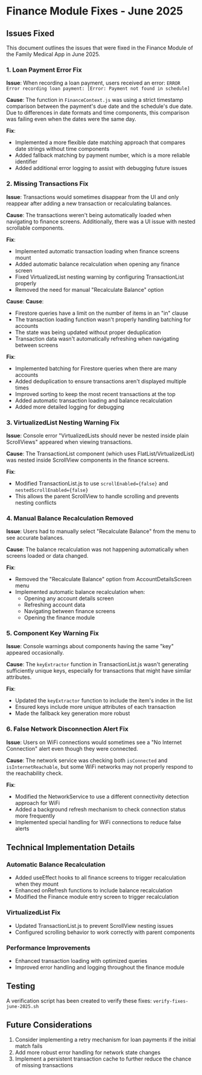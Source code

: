 # Finance Module Fixes - June 2025

## Issues Fixed

This document outlines the issues that were fixed in the Finance Module of the Family Medical App in June 2025.

### 1. Loan Payment Error Fix

**Issue**: When recording a loan payment, users received an error: `ERROR Error recording loan payment: [Error: Payment not found in schedule]`

**Cause**: The function in `FinanceContext.js` was using a strict timestamp comparison between the payment's due date and the schedule's due date. Due to differences in date formats and time components, this comparison was failing even when the dates were the same day.

**Fix**: 
- Implemented a more flexible date matching approach that compares date strings without time components
- Added fallback matching by payment number, which is a more reliable identifier
- Added additional error logging to assist with debugging future issues

### 2. Missing Transactions Fix

**Issue**: Transactions would sometimes disappear from the UI and only reappear after adding a new transaction or recalculating balances.

**Cause**: The transactions weren't being automatically loaded when navigating to finance screens. Additionally, there was a UI issue with nested scrollable components.

**Fix**:
- Implemented automatic transaction loading when finance screens mount
- Added automatic balance recalculation when opening any finance screen
- Fixed VirtualizedList nesting warning by configuring TransactionList properly
- Removed the need for manual "Recalculate Balance" option

**Cause**: 
**Cause**:
- Firestore queries have a limit on the number of items in an "in" clause
- The transaction loading function wasn't properly handling batching for accounts
- The state was being updated without proper deduplication
- Transaction data wasn't automatically refreshing when navigating between screens

**Fix**:
- Implemented batching for Firestore queries when there are many accounts
- Added deduplication to ensure transactions aren't displayed multiple times
- Improved sorting to keep the most recent transactions at the top
- Added automatic transaction loading and balance recalculation
- Added more detailed logging for debugging

### 3. VirtualizedList Nesting Warning Fix

**Issue**: Console error "VirtualizedLists should never be nested inside plain ScrollViews" appeared when viewing transactions.

**Cause**: The TransactionList component (which uses FlatList/VirtualizedList) was nested inside ScrollView components in the finance screens.

**Fix**:
- Modified TransactionList.js to use `scrollEnabled={false}` and `nestedScrollEnabled={false}`
- This allows the parent ScrollView to handle scrolling and prevents nesting conflicts

### 4. Manual Balance Recalculation Removed

**Issue**: Users had to manually select "Recalculate Balance" from the menu to see accurate balances.

**Cause**: The balance recalculation was not happening automatically when screens loaded or data changed.

**Fix**:
- Removed the "Recalculate Balance" option from AccountDetailsScreen menu
- Implemented automatic balance recalculation when:
  - Opening any account details screen
  - Refreshing account data
  - Navigating between finance screens
  - Opening the finance module

### 5. Component Key Warning Fix

**Issue**: Console warnings about components having the same "key" appeared occasionally.

**Cause**: The `keyExtractor` function in TransactionList.js wasn't generating sufficiently unique keys, especially for transactions that might have similar attributes.

**Fix**:
- Updated the `keyExtractor` function to include the item's index in the list
- Ensured keys include more unique attributes of each transaction
- Made the fallback key generation more robust

### 6. False Network Disconnection Alert Fix

**Issue**: Users on WiFi connections would sometimes see a "No Internet Connection" alert even though they were connected.

**Cause**: The network service was checking both `isConnected` and `isInternetReachable`, but some WiFi networks may not properly respond to the reachability check.

**Fix**:
- Modified the NetworkService to use a different connectivity detection approach for WiFi
- Added a background refresh mechanism to check connection status more frequently
- Implemented special handling for WiFi connections to reduce false alerts

## Technical Implementation Details

### Automatic Balance Recalculation
- Added useEffect hooks to all finance screens to trigger recalculation when they mount
- Enhanced onRefresh functions to include balance recalculation
- Modified the Finance module entry screen to trigger recalculation

### VirtualizedList Fix
- Updated TransactionList.js to prevent ScrollView nesting issues
- Configured scrolling behavior to work correctly with parent components

### Performance Improvements
- Enhanced transaction loading with optimized queries
- Improved error handling and logging throughout the finance module

## Testing

A verification script has been created to verify these fixes: `verify-fixes-june-2025.sh`

## Future Considerations

1. Consider implementing a retry mechanism for loan payments if the initial match fails
2. Add more robust error handling for network state changes
3. Implement a persistent transaction cache to further reduce the chance of missing transactions
